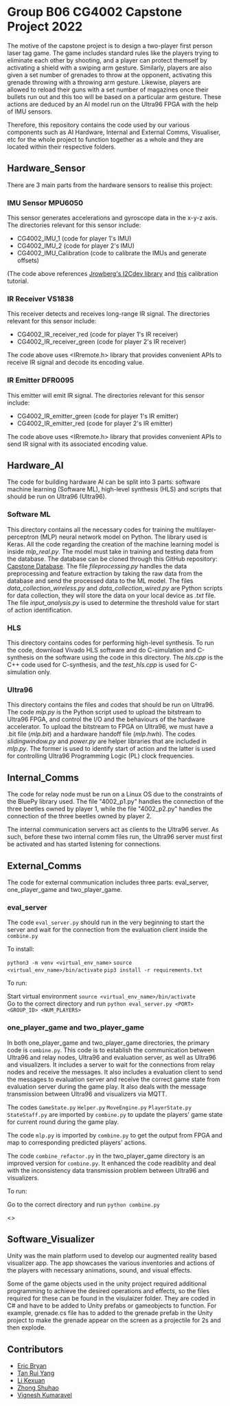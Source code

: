 # Group B06 CG4002 Capstone Project 2022

The motive of the capstone project is to design a two-player first person laser tag game. The game includes standard rules like the players trying to eliminate each other by shooting, and a player can protect themself by activating a shield with a swiping arm gesture. Similarly, players are also given a set number of grenades to throw at the opponent, activating this grenade throwing with a throwing arm gesture. Likewise, players are allowed to reload their guns with a set number of magazines once their bullets run out and this too will be based on a particular arm gesture. These actions are deduced by an AI model run on the Ultra96 FPGA with the help of IMU sensors.

Therefore, this repository contains the code used by our various components such as AI Hardware, Internal and External Comms, Visualiser, etc for the whole project to function together as a whole and they are located within their respective folders.

## Hardware_Sensor

There are 3 main parts from the hardware sensors to realise this project:

### IMU Sensor MPU6050

This sensor generates accelerations and gyroscope data in the x-y-z axis.
The directories relevant for this sensor include:
  - CG4002_IMU_1 (code for player 1's IMU)
  - CG4002_IMU_2 (code for player 2's IMU)
  - CG4002_IMU_Calibration (code to calibrate the IMUs and generate offsets)
  
 (The code above references [Jrowberg's I2Cdev library](https://github.com/jrowberg/i2cdevlib) and [this](https://wired.chillibasket.com/2015/01/calibrating-mpu6050/) calibration tutorial.
 
 ### IR Receiver VS1838
 
 This receiver detects and receives long-range IR signal.
 The directories relevant for this sensor include:
  - CG4002_IR_receiver_red (code for player 1's IR receiver)
  - CG4002_IR_receiver_green (code for player 2's IR receiver)
  
 The code above uses <IRremote.h> library that provides convenient APIs to receive IR signal and decode its encoding value.
 
 ### IR Emitter DFR0095
 
 This emitter will emit IR signal.
 The directories relevant for this sensor include:
  - CG4002_IR_emitter_green (code for player 1's IR emitter)
  - CG4002_IR_emitter_red (code for player 2's IR emitter) 
  
The code above uses <IRremote.h> library that provides convenient APIs to send IR signal with its associated encoding value.

## Hardware_AI

The code for building hardware AI can be split into 3 parts: software machine learning (Software ML), high-level synthesis (HLS) and scripts that should be run on Ultra96 (Ultra96).

### Software ML

This directory contains all the necessary codes for training the multilayer-perceptron (MLP) neural network model on Python. The library used is Keras. All the code regarding the creation of the machine learning model is inside _mlp_real.py_. The model must take in training and testing data from the database. The database can be
cloned through this GitHub repository: [Capstone Database](https://github.com/tryyang2001/Capstone-Training-and-Testing-Database.git). The file _fileprocessing.py_ handles the data preprocessing and feature extraction by taking the raw data from the database and send the processed data to the ML model. The files _data_collection_wireless.py_ and _data_collection_wired.py_ are Python scripts for data collection, they will store the data on your local device as _.txt_ file.
The file _input_analysis.py_ is used to determine the threshold value for start of action identification.

### HLS

This directory contains codes for performing high-level synthesis. To run the code, download Vivado HLS software and do C-simulation and C-synthesis on the software using the code in this directory. The _hls.cpp_ is the C++ code used for C-synthesis, and the _test_hls.cpp_ is used for C-simulation only.

### Ultra96

This directory contains the files and codes that should be run on Ultra96. The code _mlp.py_ is the Python script used to upload the bitstream to Ultra96 FPGA, and control the I/O and the behaviours of the hardware accelerator. To upload the bitstream to FPGA on Ultra96, we must have a .bit file (_mlp.bit_) and a hardware handoff file (_mlp.hwh_). The codes _slidingwindow.py_ and _power.py_ are helper libraries that are included in _mlp.py_. The former is used to identify start of action and the latter is used for controlling Ultra96 Programming Logic (PL) clock frequencies.

## Internal_Comms

The code for relay node must be run on a Linux OS due to the constraints of the BluePy library used. The file "4002_p1.py" handles the connection of the three beetles owned by player 1, while the file "4002_p2.py" handles the connection of the three beetles owned by player 2.

The internal communication servers act as clients to the Ultra96 server. As such, before these two internal comm files run, the Ultra96 server must first be activated and has started listening for connections.

## External_Comms


The code for external communication includes three parts: eval_server, one_player_game and two_player_game.

### eval_server

The code `eval_server.py` should run in the very beginning to start the server and wait for the connection from the evaluation client inside the `combine.py`

To install:

`python3 -m venv <virtual_env_name>`
`source <virtual_env_name>/bin/activate`
`pip3 install -r requirements.txt`

To run:

Start virtual environment `source <virtual_env_name>/bin/activate`<br />
Go to the correct directory and run `python eval_server.py <PORT> <GROUP_ID> <NUM_PLAYERS>` <br />

### one_player_game and two_player_game

In both one_player_game and two_player_game directories, the primary code is `combine.py`. This code is to establish the communication between Ultra96 and relay nodes, Ultra96 and evaluation server, as well as Ultra96 and visualizers. It includes a server to wait for the connections from relay nodes and receive the messages. It also includes a evaluation client to send the messages to evaluation server and receive the correct game state from evaluation server during the game play. It also deals with the message transmission between Ultra96 and visualizers via MQTT. 

The codes `GameState.py` `Helper.py` `MoveEngine.py` `PlayerState.py` `StateStaff.py` are imported by `combine.py` to update the players' game state for current round during the game play.

The code `mlp.py` is imported by `combine.py` to get the output from FPGA and map to corresponding predicted players' actions.

The code `combine_refactor.py` in the two_player_game directory is an improved version for `combine.py`. It enhanced the code readiblity and deal with the inconsistency data transmission problem between Ultra96 and visualizers.

To run:

Go to the correct directory and run `python combine.py`




<>

## Software_Visualizer

Unity was the main platform used to develop our augmented reality based visualizer app. The app showcases the various inventories and actions of the players with necessary animations, sound, and visual effects.

Some of the game objects used in the unity project required additional programming to achieve the desired operations and effects, so the files required for these can be found in the visulaizer folder. They are coded in C# and have to be added to Unity prefabs or gameobjects to function. For example, grenade.cs file has to added to the grenade prefab in the Unity project to make the grenade appear on the screen as a projectile for 2s and then explode.

## Contributors

- [Eric Bryan](https://github.com/EricBryann)
- [Tan Rui Yang](https://github.com/tryyang2001)
- [Li Kexuan](https://github.com/Cocokkkk)
- [Zhong Shuhao](https://github.com/Rye98)
- [Vignesh Kumaravel](https://github.com/KVignesh122)
